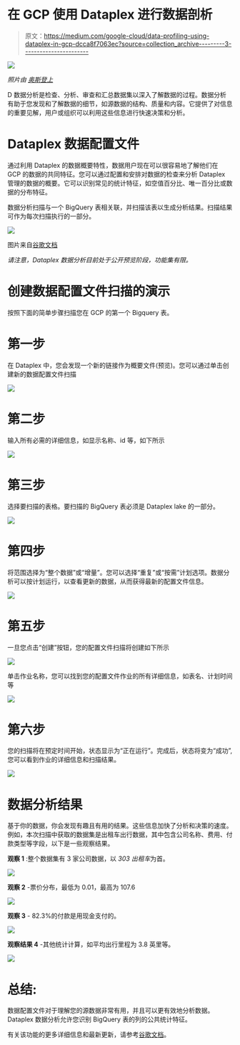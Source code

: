 # 在 GCP 使用 Dataplex 进行数据剖析

> 原文：<https://medium.com/google-cloud/data-profiling-using-dataplex-in-gcp-dcca8f7063ec?source=collection_archive---------3----------------------->

![](img/5768662949544555bfccc48b0fb5360c.png)

*照片由* [*奥斯登上*](https://unsplash.com/photos/744oGeqpxPQ)

D 数据分析是检查、分析、审查和汇总数据集以深入了解数据的过程。数据分析有助于您发现和了解数据的细节，如源数据的结构、质量和内容。它提供了对信息的重要见解，用户或组织可以利用这些信息进行快速决策和分析。

# Dataplex 数据配置文件

通过利用 Dataplex 的数据概要特性，数据用户现在可以很容易地了解他们在 GCP 的数据的共同特征。您可以通过配置和安排对数据的检查来分析 Dataplex 管理的数据的概要。它可以识别常见的统计特征，如空值百分比、唯一百分比或数据的分布特征。

数据分析扫描与一个 BigQuery 表相关联，并扫描该表以生成分析结果。扫描结果可作为每次扫描执行的一部分。

![](img/282038345a7da58af9aea6055709f84b.png)

图片来自[谷歌文档](https://cloud.google.com/dataplex/docs/data-profiling-overview)

**请注意，Dataplex 数据分析目前处于公开预览阶段，功能集有限*。*

# 创建数据配置文件扫描的演示

按照下面的简单步骤扫描您在 GCP 的第一个 Bigquery 表。

# 第一步

在 Dataplex 中，您会发现一个新的链接作为概要文件(预览)。您可以通过单击创建新的数据配置文件扫描

![](img/44f046319ec874331ad7b401d6bc1b9c.png)

# 第二步

输入所有必需的详细信息，如显示名称、id 等，如下所示

![](img/b846c85d6e9db5fea83faf53d1d1424f.png)

# 第三步

选择要扫描的表格。要扫描的 BigQuery 表必须是 Dataplex lake 的一部分。

![](img/211a8b393c6acc2919f7cbc4511e7213.png)

# 第四步

将范围选择为“整个数据”或“增量”。您可以选择“重复”或“按需”计划选项。数据分析可以按计划运行，以查看更新的数据，从而获得最新的配置文件信息。

![](img/49ad96a1469199111ccf51e643fd7392.png)

# 第五步

一旦您点击“创建”按钮，您的配置文件扫描将创建如下所示

![](img/7f9074ab0b2702ce1fb50c4336e99f2a.png)

单击作业名称，您可以找到您的配置文件作业的所有详细信息，如表名、计划时间等

![](img/57b6b47040637b614eb64574144b3105.png)

# 第六步

您的扫描将在预定时间开始，状态显示为“正在运行”。完成后，状态将变为“成功”,您可以看到作业的详细信息和扫描结果。

![](img/6cc96415a719cbe37dac1bddfa7a73e6.png)

# 数据分析结果

基于你的数据，你会发现有趣且有用的结果。这些信息加快了分析和决策的速度。例如，本次扫描中获取的数据集是出租车出行数据，其中包含公司名称、费用、付款类型等字段，以下是一些观察结果。

**观察 1** :整个数据集有 3 家公司数据，以 *303 出租车*为首。

![](img/72473358897e91ee63925925ba8a56c9.png)

**观察 2** -票价分布，最低为 0.01，最高为 107.6

![](img/ad4a96584377091c3e61c3d131d2cf30.png)

**观察 3** - 82.3%的付款是用现金支付的。

![](img/af6dce874e1d33425a21b6787b9cac96.png)

**观察结果 4** -其他统计计算，如平均出行里程为 3.8 英里等。

![](img/26befb3cf2a89739358a8074977bf085.png)

# 总结:

数据配置文件对于理解您的源数据非常有用，并且可以更有效地分析数据。Dataplex 数据分析允许您识别 BigQuery 表的列的公共统计特征。

有关该功能的更多详细信息和最新更新，请参考[谷歌文档](https://cloud.google.com/dataplex/docs/data-profiling-overview)。